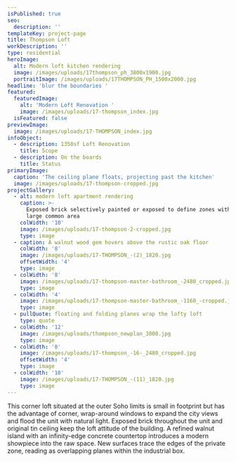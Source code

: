 ```yaml
---
isPublished: true
seo:
  description: ''
templateKey: project-page
title: Thompson Loft
workDescription: ''
type: residential
heroImage:
  alt: Modern loft kitchen rendering
  image: /images/uploads/17thompson_ph_3800x1900.jpg
  portraitImage: /images/uploads/17THOMPSON_PH_1500x2000.jpg
headline: 'blur the boundaries '
featured:
  featuredImage:
    alt: 'Modern Loft Renovation '
    image: /images/uploads/17-thompson_index.jpg
  isFeatured: false
previewImage:
  image: /images/uploads/17-THOMPSON_index.jpg
infoObject:
  - description: 1350sf Loft Renovation
    title: Scope
  - description: On the boards
    title: Status
primaryImage:
  caption: 'The ceiling plane floats, projecting past the kitchen'
  image: /images/uploads/17-thompson-cropped.jpg
projectGallery:
  - alt: modern loft apartment rendering
    caption: >-
      Exposed brick selectively painted or exposed to define zones within the
      large common area
    colWidth: '10'
    image: /images/uploads/17-thompson-2-cropped.jpg
    type: image
  - caption: A walnut wood gem hovers above the rustic oak floor
    colWidth: '8'
    image: /images/uploads/17-THOMPSON_-(2)_1820.jpg
    offsetWidth: '4'
    type: image
  - colWidth: '8'
    image: /images/uploads/17-thompson-master-bathroom_-2480_cropped.jpg
    type: image
  - colWidth: '4'
    image: /images/uploads/17-thompson-master-bathroom_-1160_-cropped.jpg
    type: image
  - pullQuote: floating and folding planes wrap the lofty loft
    type: quote
  - colWidth: '12'
    image: /images/uploads/thompson_newplan_3800.jpg
    type: image
  - colWidth: '8'
    image: /images/uploads/17-thompson_-16-_2480_cropped.jpg
    offsetWidth: '4'
    type: image
  - colWidth: '10'
    image: /images/uploads/17-THOMPSON_-(11)_1820.jpg
    type: image
---
```

This corner loft situated at the outer Soho limits is small in footprint but has the advantage of corner, wrap-around windows to expand the city views and flood the unit with natural light. Exposed brick throughout the unit and original tin ceiling keep the loft attitude of the building. A refined walnut island with an infinity-edge concrete countertop introduces a modern showpiece into the raw space. New surfaces trace the edges of the private zone, reading as overlapping planes within the industrial box.
